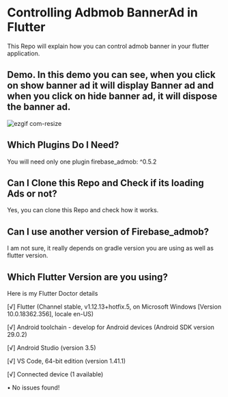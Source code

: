 # Controlling Adbmob BannerAd in Flutter

This Repo will explain how you can control admob banner in your flutter application.

## Demo. In this demo you can see, when you click on show banner ad it will display Banner ad and when you click on hide banner ad, it will dispose the banner ad.

![ezgif com-resize](https://user-images.githubusercontent.com/13075784/72360317-d116e180-3715-11ea-86f2-14a710221017.gif)


## Which Plugins Do I Need?

You will need only one plugin
firebase_admob: ^0.5.2

## Can I Clone this Repo and Check if its loading Ads or not?

Yes, you can clone this Repo and check how it works.

## Can I use another version of Firebase_admob?

I am not sure, it really depends on gradle version you are using as well as flutter version.

## Which Flutter Version are you using?

Here is my Flutter Doctor details

[√] Flutter (Channel stable, v1.12.13+hotfix.5, on Microsoft Windows [Version 10.0.18362.356], locale en-US)

[√] Android toolchain - develop for Android devices (Android SDK version 29.0.2)

[√] Android Studio (version 3.5)

[√] VS Code, 64-bit edition (version 1.41.1)

[√] Connected device (1 available)

• No issues found!

